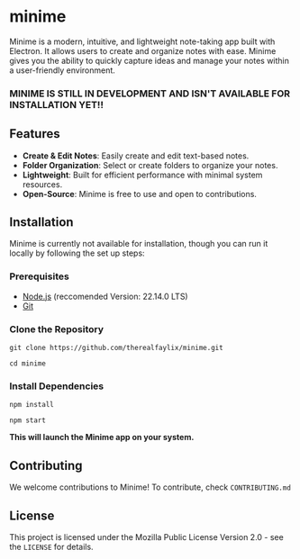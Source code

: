 # minime

Minime is a modern, intuitive, and lightweight note-taking app built with Electron. It allows users to create and organize notes with ease. Minime gives you the ability to quickly capture ideas and manage your notes within a user-friendly environment.

### MINIME IS STILL IN DEVELOPMENT AND ISN'T AVAILABLE FOR INSTALLATION YET!!

## Features

- **Create & Edit Notes**: Easily create and edit text-based notes.
- **Folder Organization**: Select or create folders to organize your notes.
- **Lightweight**: Built for efficient performance with minimal system resources.
- **Open-Source**: Minime is free to use and open to contributions.

## Installation

Minime is currently not available for installation, though you can run it locally by following the set up steps:

### Prerequisites

- [Node.js](https://nodejs.org/) (reccomended Version: 22.14.0 LTS)
- [Git](https://git-scm.com/)

### Clone the Repository

```
git clone https://github.com/therealfaylix/minime.git

cd minime
```

### Install Dependencies

```
npm install

npm start
```

**This will launch the Minime app on your system.**

## Contributing

We welcome contributions to Minime! To contribute, check `CONTRIBUTING.md`

## License
This project is licensed under the Mozilla Public License Version 2.0 - see the `LICENSE` for details.
